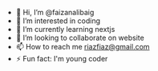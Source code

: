 - 👋 Hi, I’m @faizanalibaig
- 👀 I’m interested in coding
- 🌱 I’m currently learning nextjs
- 💞️ I’m looking to collaborate on website
- 📫 How to reach me riazfiaz@gmail.com
- ⚡ Fun fact: I'm young coder 
